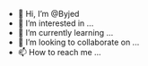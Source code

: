 - 👋 Hi, I’m @Byjed
- 👀 I’m interested in ...
- 🌱 I’m currently learning ...
- 💞️ I’m looking to collaborate on ...
- 📫 How to reach me ...

<!---
Byjed/Byjed is a ✨ special ✨ repository because its `README.md` (this file) appears on your GitHub profile.
You can click the Preview link to take a look at your changes.
--->
